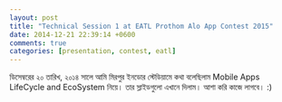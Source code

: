 ```yaml
---
layout: post
title: "Technical Session 1 at EATL Prothom Alo App Contest 2015"
date: 2014-12-21 22:39:14 +0600
comments: true
categories: [presentation, contest, eatl]
---
```


ডিসেম্বরের ২০ তারিখ, ২০১৪ সালে আমি মিরপুর ইনডোর স্টেডিয়ামে কথা বলেছিলাম Mobile Apps LifeCycle and EcoSystem নিয়ে। তার স্লাইডগুলো এখানে দিলাম। আশা করি কাজে লাগবে। :)
<!-- more -->
<script async class="speakerdeck-embed" data-id="257de20e21604db891fdbef861dd89d7" data-ratio="1.33333333333333" src="//speakerdeck.com/assets/embed.js"></script>

